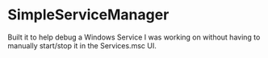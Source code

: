 # SimpleServiceManager
Built it to help debug a Windows Service I was working on without having to manually start/stop it in the Services.msc UI.

